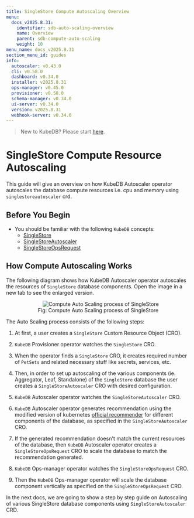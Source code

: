 ```yaml
---
title: SingleStore Compute Autoscaling Overview
menu:
  docs_v2025.8.31:
    identifier: sdb-auto-scaling-overview
    name: Overview
    parent: sdb-compute-auto-scaling
    weight: 10
menu_name: docs_v2025.8.31
section_menu_id: guides
info:
  autoscaler: v0.43.0
  cli: v0.58.0
  dashboard: v0.34.0
  installer: v2025.8.31
  ops-manager: v0.45.0
  provisioner: v0.58.0
  schema-manager: v0.34.0
  ui-server: v0.34.0
  version: v2025.8.31
  webhook-server: v0.34.0
---
```


> New to KubeDB? Please start [here](/docs/v2025.8.31/README).

# SingleStore Compute Resource Autoscaling

This guide will give an overview on how KubeDB Autoscaler operator autoscales the database compute resources i.e. cpu and memory using `singlestoreautoscaler` crd.

## Before You Begin

- You should be familiar with the following `KubeDB` concepts:
  - [SingleStore](/docs/v2025.8.31/guides/singlestore/concepts/singlestore)
  - [SingleStoreAutoscaler](/docs/v2025.8.31/guides/singlestore/concepts/autoscaler)
  - [SingleStoreOpsRequest](/docs/v2025.8.31/guides/singlestore/concepts/opsrequest)

## How Compute Autoscaling Works

The following diagram shows how KubeDB Autoscaler operator autoscales the resources of `SingleStore` database components. Open the image in a new tab to see the enlarged version.

<figure align="center">
  <img alt="Compute Auto Scaling process of SingleStore" src="/docs/v2025.8.31/images/singlestore/compute-process.svg">
<figcaption align="center">Fig: Compute Auto Scaling process of SingleStore</figcaption>
</figure>

The Auto Scaling process consists of the following steps:

1. At first, a user creates a `SingleStore` Custom Resource Object (CRO).

2. `KubeDB` Provisioner  operator watches the `SingleStore` CRO.

3. When the operator finds a `SingleStore` CRO, it creates required number of `PetSets` and related necessary stuff like secrets, services, etc.

4. Then, in order to set up autoscaling of the various components (ie. Aggregator, Leaf, Standalone) of the `SingleStore` database the user creates a `SingleStoreAutoscaler` CRO with desired configuration.

5. `KubeDB` Autoscaler operator watches the `SingleStoreAutoscaler` CRO.

6. `KubeDB` Autoscaler operator generates recommendation using the modified version of kubernetes [official recommender](https://github.com/kubernetes/autoscaler/tree/master/vertical-pod-autoscaler/pkg/recommender) for different components of the database, as specified in the `SingleStoreAutoscaler` CRO.

7. If the generated recommendation doesn't match the current resources of the database, then `KubeDB` Autoscaler operator creates a `SingleStoreOpsRequest` CRO to scale the database to match the recommendation generated.

8. `KubeDB` Ops-manager operator watches the `SingleStoreOpsRequest` CRO.

9. Then the `KubeDB` Ops-manager operator will scale the database component vertically as specified on the `SingleStoreOpsRequest` CRO.

In the next docs, we are going to show a step by step guide on Autoscaling of various SingleStore database components using `SingleStoreAutoscaler` CRD.